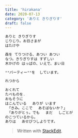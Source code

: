 ```yaml
---
title: 'hirakana'
date: 2020-07-13
category: 'ありと きりぎりす'
draft: false
---
```

```js
ありと きりぎりす
じりじり。お日さまが
はたけや

森を てりつける、あつい あつい
なつ。きりぎりすは すずしい
木かげの はっぱの、いえで、まい日

**パーティー**を  しています。
```
```js
れつから

おくれて
たべものを.
おもそうに
はこんでいる　 ありが います
 「きみ。ここで 　あそばないか？」
 「ありがとぅ。でも　 まだ 　しごとが 
のこつているから。
ありは 　あせびつしよりです。
```
> Written with [StackEdit](https://stackedit.io/).

<!--stackedit_data:
eyJoaXN0b3J5IjpbMzAyMDQ4ODgyLC0xODY0NDUyMzQ4LC0xND
Q5ODc3ODYwLC0xNzg0ODE3MjQ5LC0xNDYyNTM4ODkyXX0=
-->